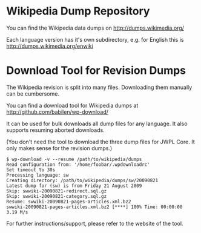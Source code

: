 # Wikipedia Dump Repository
You can find the Wikipedia data dumps on http://dumps.wikimedia.org/

Each language version has it's own subdirectory, e.g. for English this is http://dumps.wikimedia.org/enwiki

# Download Tool for Revision Dumps
The Wikipedia revision is split into many files. Downloading them manually can be cumbersome.

You can find a download tool for Wikipedia dumps at http://github.com/babilen/wp-download/

It can be used for bulk downloads all dump files for any language.
It also supports resuming aborted downloads.

(You don't need the tool to download the three dump files for JWPL Core. It only makes sense for the revision dumps.)

```
$ wp-download -v --resume /path/to/wikipedia/dumps
Read configuration from: '/home/foobar/.wpdownloadrc'
Set timeout to 30s
Processing language: sw
Creating directory: /path/to/wikipedia/dumps/sw/20090821
Latest dump for (sw) is from Friday 21 August 2009
Skip: swwiki-20090821-redirect.sql.gz
Skip: swwiki-20090821-category.sql.gz
Resume: swwiki-20090821-pages-articles.xml.bz2
swwiki-20090821-pages-articles.xml.bz2 [****] 100% Time: 00:00:00   3.19 M/s
```

For further instructions/support, please refer to the website of the tool.